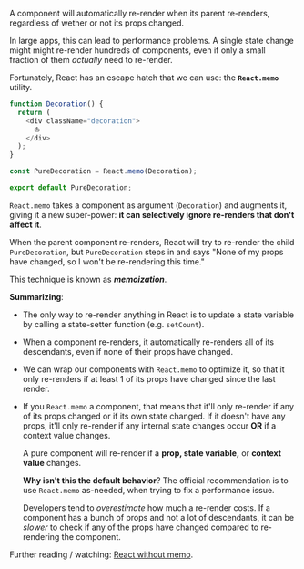 A component will automatically re-render when its parent re-renders, regardless of wether or not its props changed. 

In large apps, this can lead to performance problems. A single state change might might re-render hundreds of components, even if only a small fraction of them *actually* need to re-render.

Fortunately, React has an escape hatch that we can use: the **`React.memo`** utility.

```js
function Decoration() {
  return (
    <div className="decoration">
      ⛵️
    </div>
  );
}

const PureDecoration = React.memo(Decoration);

export default PureDecoration;
```

`React.memo` takes a component as argument (`Decoration`) and augments it, giving it a new super-power: **it can selectively ignore re-renders that don't affect it**.

When the parent component re-renders, React will try to re-render the child `PureDecoration`, but `PureDecoration` steps in and says "None of my props have changed, so I won't be re-rendering this time."

This technique is known as ***memoization***.


**Summarizing**:

- The only way to re-render anything in React is to update a state variable by calling a state-setter function (e.g. `setCount`).
- When a component re-renders, it automatically re-renders all of its descendants, even if none of their props have changed.
- We can wrap our components with `React.memo` to optimize it, so that it only re-renders if at least 1 of its props have changed since the last render.
- If you `React.memo` a component, that means that it'll only re-render if any of its props changed or if its own state changed. If it doesn't have any props, it'll only re-render if any internal state changes occur **OR** if a context value changes.

	A pure component will re-render if a **prop, state variable,** or **context value** changes.


	**Why isn't this the default behavior**?
	The official recommendation is to use `React.memo` as-needed, when trying to fix a performance issue. 
	
	Developers tend to *overestimate* how much a re-render costs. If a component has a bunch of props and not a lot of descendants, it can be *slower* to check if any of the props have changed compared to re-rendering the component.

Further reading / watching: [React without memo](https://www.youtube.com/watch?v=lGEMwh32soc).

